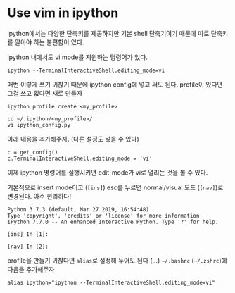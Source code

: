 # Use vim in ipython

ipython에서는 다양한 단축키를 제공하지만 기본 shell 단축기이기 때문에 따로 단축키를 알아야 하는 불편함이 있다.

ipython 내에서도 vi mode를 지원하는 명령어가 있다.

```
ipython --TerminalInteractiveShell.editing_mode=vi
```

매번 이렇게 쓰기 귀찮기 때문에 ipython config에 넣고 써도 된다. profile이 있다면 그걸 쓰고 없다면 새로 만들자

```
ipython profile create <my_profile>

cd ~/.ipython/<my_profile>/
vi ipython_config.py
```

아래 내용을 추가해주자. (다른 설정도 넣을 수 있다)

```
c = get_config()
c.TerminalInteractiveShell.editing_mode = 'vi'
```

이제 ipython 명령어를 실행시키면 edit-mode가 vi로 열리는 것을 볼 수 있다.

기본적으로 insert mode이고 (`[ins]`) esc를 누르면 normal/visual 모드 (`[nav]`)로 변경된다. 아주 편리하다!

```
Python 3.7.3 (default, Mar 27 2019, 16:54:48)
Type 'copyright', 'credits' or 'license' for more information
IPython 7.7.0 -- An enhanced Interactive Python. Type '?' for help.

[ins] In [1]:

[nav] In [2]:
```

profile을 만들기 귀찮다면 `alias`로 설정해 두어도 된다 (...) `~/.bashrc` (`~/.zshrc`)에 다음을 추가해주자

```
alias ipython="ipython --TerminalInteractiveShell.editing_mode=vi"
```
